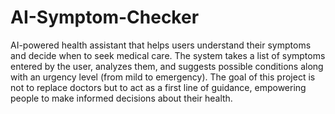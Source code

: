 # AI-Symptom-Checker
AI-powered health assistant that helps users understand their symptoms and decide when to seek medical care. The system takes a list of symptoms entered by the user, analyzes them, and suggests possible conditions along with an urgency level (from mild to emergency). The goal of this project is not to replace doctors but to act as a first line of guidance, empowering people to make informed decisions about their health.
